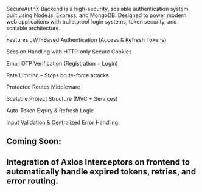 SecureAuthX Backend is a high-security, scalable authentication system built using Node.js, Express, and MongoDB. Designed to power modern web applications with bulletproof login systems, token security, and scalable architecture.

 Features
JWT-Based Authentication (Access & Refresh Tokens)

Session Handling with HTTP-only Secure Cookies

Email OTP Verification (Registration + Login)

Rate Limiting – Stops brute-force attacks

Protected Routes Middleware

Scalable Project Structure (MVC + Services)

Auto-Token Expiry & Refresh Logic

Input Validation & Centralized Error Handling
## Coming Soon:
## Integration of Axios Interceptors on frontend to automatically handle expired tokens, retries, and error routing.
